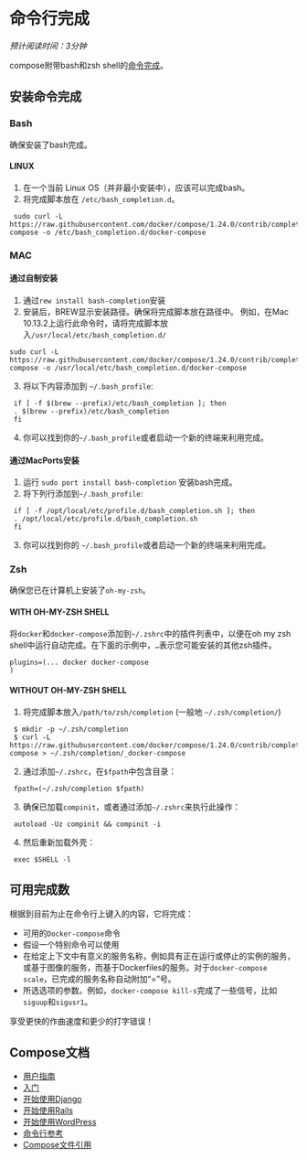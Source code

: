 # 命令行完成
*预计阅读时间：3分钟*

compose附带bash和zsh shell的[命令完成](http://en.wikipedia.org/wiki/Command-line_completion)。

## 安装命令完成

### Bash
确保安装了bash完成。

#### LINUX

1. 在一个当前 Linux OS（并非最小安装中），应该可以完成bash。
2. 将完成脚本放在 `/etc/bash_completion.d`。

```shell
 sudo curl -L https://raw.githubusercontent.com/docker/compose/1.24.0/contrib/completion/bash/docker-compose -o /etc/bash_completion.d/docker-compose
```

### MAC

#### 通过自制安装
1. 通过`rew install bash-completion`安装
2. 安装后，BREW显示安装路径。确保将完成脚本放在路径中。
例如，在Mac 10.13.2上运行此命令时，请将完成脚本放入`/usr/local/etc/bash_completion.d/`
```shell
sudo curl -L https://raw.githubusercontent.com/docker/compose/1.24.0/contrib/completion/bash/docker-compose -o /usr/local/etc/bash_completion.d/docker-compose
```
3. 将以下内容添加到 `~/.bash_profile`:
```shell
 if [ -f $(brew --prefix)/etc/bash_completion ]; then
 . $(brew --prefix)/etc/bash_completion
 fi
```

4. 你可以找到你的`~/.bash_profile`或者启动一个新的终端来利用完成。

#### 通过MacPorts安装
1. 运行 `sudo port install bash-completion` 安装bash完成。
2. 将下列行添加到`~/.bash_profile`:

```shell
 if [ -f /opt/local/etc/profile.d/bash_completion.sh ]; then
 . /opt/local/etc/profile.d/bash_completion.sh
 fi
```
3. 你可以找到你的 `~/.bash_profile`或者启动一个新的终端来利用完成。

### Zsh
确保您已在计算机上安装了`oh-my-zsh`。
#### WITH OH-MY-ZSH SHELL
将`docker`和`docker-compose`添加到`~/.zshrc`中的插件列表中，以便在oh my zsh shell中运行自动完成。在下面的示例中，`…`表示您可能安装的其他zsh插件。

```shell
plugins=(... docker docker-compose
)
```
#### WITHOUT OH-MY-ZSH SHELL
1. 将完成脚本放入`/path/to/zsh/completion` (一般地 `~/.zsh/completion/`)

```shell
 $ mkdir -p ~/.zsh/completion
 $ curl -L https://raw.githubusercontent.com/docker/compose/1.24.0/contrib/completion/zsh/_docker-compose > ~/.zsh/completion/_docker-compose
```

2. 通过添加`~/.zshrc`，在`$fpath`中包含目录：

```shell
 fpath=(~/.zsh/completion $fpath)
```

3. 确保已加载`compinit`，或者通过添加`~/.zshrc`来执行此操作：
```shell
 autoload -Uz compinit && compinit -i
```
4. 然后重新加载外壳：
```shell
 exec $SHELL -l
```
## 可用完成数
根据到目前为止在命令行上键入的内容，它将完成：
- 可用的`Docker-compose`命令
- 假设一个特别命令可以使用
- 在给定上下文中有意义的服务名称，例如具有正在运行或停止的实例的服务，或基于图像的服务，而基于Dockerfiles的服务。对于`docker-compose scale`，已完成的服务名称自动附加“=”号。
- 所选选项的参数。例如，`docker-compose kill-s`完成了一些信号，比如`siguup`和`sigusr1`。

享受更快的作曲速度和更少的打字错误！

## Compose文档
- [用户指南](https://docs.docker.com/compose/)
- [入门](https://docs.docker.com/compose/gettingstarted/)
- [开始使用Django](https://docs.docker.com/compose/django/)
- [开始使用Rails](https://docs.docker.com/compose/rails/)
- [开始使用WordPress](https://docs.docker.com/compose/wordpress/)
- [命令行参考](https://docs.docker.com/compose/reference/)
- [Compose文件引用](https://docs.docker.com/compose/compose-file/)
